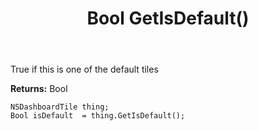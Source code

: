 ﻿---
uid: crmscript_ref_NSDashboardTile_GetIsDefault
title: Bool GetIsDefault()
intellisense: NSDashboardTile.GetIsDefault
keywords: NSDashboardTile, GetIsDefault
so.topic: reference
---

True if this is one of the default tiles

**Returns:** Bool


```crmscript
NSDashboardTile thing;
Bool isDefault  = thing.GetIsDefault();
```


